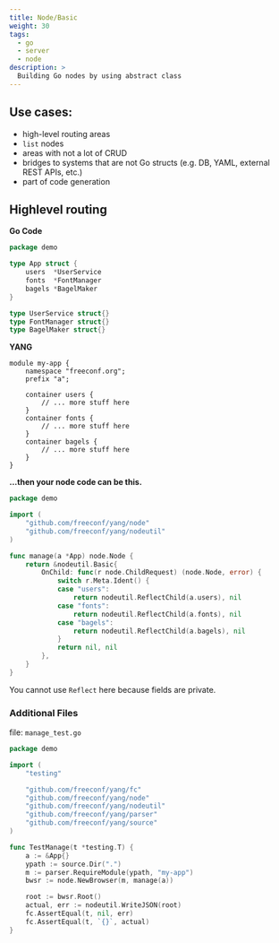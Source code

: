 ```yaml
---
title: Node/Basic
weight: 30
tags:
  - go
  - server
  - node
description: >
  Building Go nodes by using abstract class
---
```


## Use cases:
* high-level routing areas
* `list` nodes
* areas with not a lot of CRUD
* bridges to systems that are not Go structs (e.g. DB, YAML, external REST APIs, etc.)
* part of code generation

## Highlevel routing

**Go Code**
```go
package demo

type App struct {
	users  *UserService
	fonts  *FontManager
	bagels *BagelMaker
}

type UserService struct{}
type FontManager struct{}
type BagelMaker struct{}

```

**YANG**
```
module my-app {
    namespace "freeconf.org";
    prefix "a";

    container users {
        // ... more stuff here
    }
    container fonts {
        // ... more stuff here
    }
    container bagels {
        // ... more stuff here
    }
}

```

**...then your node code can be this.**
```go
package demo

import (
	"github.com/freeconf/yang/node"
	"github.com/freeconf/yang/nodeutil"
)

func manage(a *App) node.Node {
	return &nodeutil.Basic{
		OnChild: func(r node.ChildRequest) (node.Node, error) {
			switch r.Meta.Ident() {
			case "users":
				return nodeutil.ReflectChild(a.users), nil
			case "fonts":
				return nodeutil.ReflectChild(a.fonts), nil
			case "bagels":
				return nodeutil.ReflectChild(a.bagels), nil
			}
			return nil, nil
		},
	}
}

```

You cannot use `Reflect` here because fields are private.

### Additional Files
file: `manage_test.go`
```go
package demo

import (
	"testing"

	"github.com/freeconf/yang/fc"
	"github.com/freeconf/yang/node"
	"github.com/freeconf/yang/nodeutil"
	"github.com/freeconf/yang/parser"
	"github.com/freeconf/yang/source"
)

func TestManage(t *testing.T) {
	a := &App{}
	ypath := source.Dir(".")
	m := parser.RequireModule(ypath, "my-app")
	bwsr := node.NewBrowser(m, manage(a))

	root := bwsr.Root()
	actual, err := nodeutil.WriteJSON(root)
	fc.AssertEqual(t, nil, err)
	fc.AssertEqual(t, `{}`, actual)
}

```
